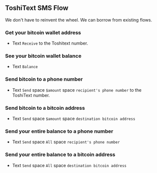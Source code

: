 ## ToshiText SMS Flow
We don't have to reinvent the wheel. We can borrow from existing flows.

### Get your bitcoin wallet address
* Text ``` Receive ``` to the Toshitext number.

### See your bitcoin wallet balance
* Text ``` Balance ```

### Send bitcoin to a phone number
* Text ``` Send ``` space ``` $amount ``` space ``` recipient's phone number ``` to the ToshiText number.

### Send bitcoin to a bitcoin address
* Text ``` Send ``` space ``` $amount ``` space ``` destination bitcoin address ``` 

### Send your entire balance to a phone number 
* Text ``` Send ``` space ``` All ``` space ``` recipient's phone number ```

### Send your entire balance to a bitcoin address 
* Text ``` Send ``` space ``` All ``` space ``` destination bitcoin address ```


